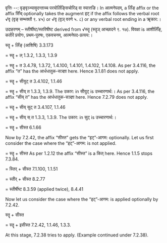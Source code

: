 

वृत्तिः --: वृङ्वृञ्भ्यामॄदन्ताच्च परयोर्लिङ्सिचोरिड् वा स्यात्तङि। In आत्मनेपदम्, a लिँङ् affix or the affix सिँच् optionally takes the augment इट् if the affix follows the verbal root √वृ (वृङ् सम्भक्तौ ९. ४५) or √वृ (वृञ् वरणे ५. ८) or any verbal root ending in a ॠकार:।


उदाहरणम् – स्तीर्षीष्ट/स्तरिषीष्ट derived from √स्तॄ (स्तॄञ् आच्छादने ९. १७). विवक्षा is आशीर्लिँङ्, कर्तरि प्रयोगः, प्रथम-पुरुषः, एकवचनम्, आत्मनेपद-प्रत्यय:।


स्तॄ + लिँङ् (आशिषि) 3.3.173

= स्तॄ + ल् 1.3.2, 1.3.3, 1.3.9

= स्तॄ + त 3.4.78, 1.3.72, 1.4.100, 1.4.101, 1.4.102, 1.4.108. As per 3.4.116, the affix “त” has the आर्धधातुक-सञ्ज्ञा here. Hence 3.1.81 does not apply.

= स्तॄ + सीयुट् त 3.4.102, 1.1.46

= स्तॄ + सीय् त 1.3.3, 1.3.9. The उकार: in सीयुट् is उच्चारणार्थ:। As per 3.4.116, the affix “सीय् त” has the आर्धधातुक-सञ्ज्ञा here. Hence 7.2.79 does not apply.

= स्तॄ + सीय् सुट् त 3.4.107, 1.1.46

= स्तॄ + सीय् स् त 1.3.3, 1.3.9. The उकार: in सुट् is उच्चारणार्थ:।

= स्तॄ + सीस्त 6.1.66


Now by 7.2.42, the affix “सीस्त” gets the “इट्”-आगम: optionally. Let us first consider the case where the “इट्”-आगम: is not applied.


= स्तॄ + सीस्त As per 1.2.12 the affix “सीस्त” is a कित् here. Hence 1.1.5 stops 7.3.84.

= स्तिर् + सीस्त 7.1.100, 1.1.51

= स्तीर् + सीस्त 8.2.77

= स्तीर्षीष्ट 8.3.59 (applied twice), 8.4.41


Now let us consider the case where the “इट्”-आगम: is applied optionally by 7.2.42.


स्तॄ + सीस्त

= स्तॄ + इसीस्त 7.2.42, 1.1.46, 1.3.3.


At this stage, 7.2.38 tries to apply. (Example continued under 7.2.38).

